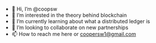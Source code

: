 - 👋 Hi, I’m @coopsw
- 👀 I’m interested in the theory behind blockchain
- 🌱 I’m currently learning about what a distributed ledger is
- 💞️ I’m looking to collaborate on new partnerships
- 📫 How to reach me here or coopersw1@gmail.com

<!---
coopsw/coopsw is a ✨ special ✨ repository because its `README.md` (this file) appears on your GitHub profile.
You can click the Preview link to take a look at your changes.
--->
